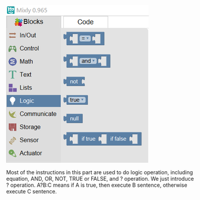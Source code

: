 ![](images/logic-en1.png)

Most of the instructions in this part are used to do logic operation, including equation, AND, OR, NOT, TRUE or FALSE, and ? operation.
We just introduce ? operation.
A?B:C means if A is true, then execute B sentence, otherwise execute C sentence.